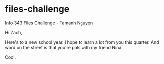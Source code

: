 files-challenge
===============

Info 343 Files Challenge - Tamanh Nguyen

Hi Zach,

Here's to a new school year. I hope to learn a lot from you this quarter. And word on the street is that you're pals with my friend Nina.

Cool.